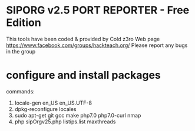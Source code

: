 # SIPORG v2.5 PORT REPORTER - Free Edition

This tools have been coded & provided by Cold z3ro
Web page https://www.facebook.com/groups/hackteach.org/
Please report any bugs in the group


# configure and install packages

commands:
1. locale-gen en_US en_US.UTF-8
2. dpkg-reconfigure locales
3. sudo apt-get git gcc make php7.0 php7.0-curl nmap
4. php sipOrgv25.php listips.list maxthreads
